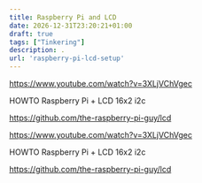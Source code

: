```yaml
---
title: Raspberry Pi and LCD
date: 2026-12-31T23:20:21+01:00
draft: true
tags: ["Tinkering"]
description: .
url: 'raspberry-pi-lcd-setup'
---
```






https://www.youtube.com/watch?v=3XLjVChVgec

HOWTO Raspberry Pi + LCD 16x2 i2c



https://github.com/the-raspberry-pi-guy/lcd

https://www.youtube.com/watch?v=3XLjVChVgec

HOWTO Raspberry Pi + LCD 16x2 i2c



https://github.com/the-raspberry-pi-guy/lcd
